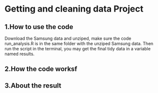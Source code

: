 # Getting and cleaning data Project
## 1.How to use the code
Download the Samsung data and unziped, make sure the code run_analysis.R is in the same folder with the unziped Samsung data. Then run the script in the terminal, you may get the final tidy data in a variable named results.
## 2.How the code worksf
## 3.About the result
